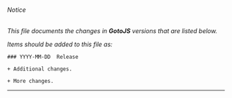 ###### Notice

*This file documents the changes in **GotoJS** versions that are listed below.*

*Items should be added to this file as:*

	### YYYY-MM-DD  Release

	+ Additional changes.

	+ More changes.

* * *



